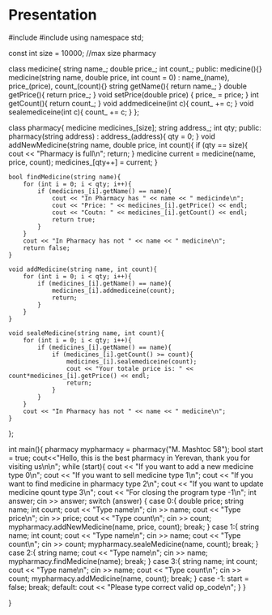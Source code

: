 # Presentation

#include <string>
#include <iostream>
using namespace std;

const int size = 10000;  //max size pharmacy

class medicine{
    string name_;
    double price_;
    int count_;
public:
    medicine(){}
    medicine(string name, double price, int count = 0) : name_(name), price_(price), count_(count){}
    string getName(){ return name_; }
    double getPrice(){ return price_; }
    void setPrice(double price) { price_ = price; }
    int getCount(){ return count_; }
    void addmediceine(int c){ count_ += c; }
    void sealemediceine(int c){ count_ += c; }
};

class pharmacy{
    medicine medicines_[size];
    string address_;
    int qty;
public:
    pharmacy(string address) : address_(address){ qty = 0; }
    void addNewMedicine(string name, double price, int count){
        if (qty == size){
            cout << "Pharmacy is full\n";
            return;
        }
        medicine current = medicine(name, price, count);
        medicines_[qty++] = current;
    }
    
    bool findMedicine(string name){
        for (int i = 0; i < qty; i++){
            if (medicines_[i].getName() == name){
                cout << "In Pharmacy has " << name << " medicinde\n";
                cout << "Price: " << medicines_[i].getPrice() << endl;
                cout << "Coutn: " << medicines_[i].getCount() << endl;
                return true;
            }
        }
        cout << "In Pharmacy has not " << name << " medicine\n";
        return false;
    }
    
    void addMedicine(string name, int count){
        for (int i = 0; i < qty; i++){
            if (medicines_[i].getName() == name){
                medicines_[i].addmediceine(count);
                return;
            }
        }
    }
    
    void sealeMedicine(string name, int count){
        for (int i = 0; i < qty; i++){
            if (medicines_[i].getName() == name){
                if (medicines_[i].getCount() >= count){
                    medicines_[i].sealemediceine(count);
                    cout << "Your totale price is: " << count*medicines_[i].getPrice() << endl;
                    return;
                }
            }
        }
        cout << "In Pharmacy has not " << name << " medicine\n";
    }
};

int main(){
    pharmacy mypharmacy = pharmacy("M. Mashtoc 58");
    bool start = true;
    cout<<"Hello, this is the best pharmacy in Yerevan, thank you for visiting us\n\n";
    while (start){
        cout << "If you want to add a new medicine type 0\n";
        cout << "If you want to sell medicine type 1\n";
        cout << "If you want to find medicine in pharmacy type 2\n";
        cout << "If you want to update medicine qount type 3\n";
        cout << "For closing the program type -1\n";
        int answer;
        cin >> answer;
        switch (answer)
        {
            case 0:{
                double price;
                string name;
                int count;
                cout << "Type name\n";
                cin >> name;
                cout << "Type price\n";
                cin >> price;
                cout << "Type count\n";
                cin >> count;
                mypharmacy.addNewMedicine(name, price, count);
                break;
            }
            case 1:{
                string name;
                int count;
                cout << "Type name\n";
                cin >> name;
                cout << "Type count\n";
                cin >> count;
                mypharmacy.sealeMedicine(name, count);
                break;
            }
            case 2:{
                string name;
                cout << "Type name\n";
                cin >> name;
                mypharmacy.findMedicine(name);
                break;
            }
            case 3:{
                string name;
                int count;
                cout << "Type name\n";
                cin >> name;
                cout << "Type count\n";
                cin >> count;
                mypharmacy.addMedicine(name, count);
                break;
            }
            case -1:
                start = false;
                break;
            default:
                cout << "Please type correct valid op_code\n";
        }
    }
    
}
